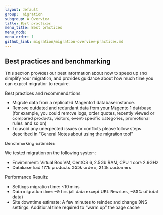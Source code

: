 ```yaml
---
layout: default
group:  migration
subgroup: A_Overview
title: Best practices
menu_title: Best practices
menu_node: 
menu_order: 1
github_link: migration/migration-overview-practices.md
---
```


<h2 id="migrate-overview-benchmarking">Best practices and benchmarking</h2>
This section provides our best information about how to speed up and simplify your migration, and provides guidance about how much time you can expect migration to require.

Best practices and recommendations

* Migrate data from a replicated Magento 1 database instance.
* Remove outdated and redundant data from your Magento 1 database (for example, you could remove logs, order quotes, recently viewed or compared products, visitors, event-specific categories, promotional rules, and so on).
* To avoid any unexpected issues or conflicts please follow steps described in "General Notes about using the migration tool"


Benchmarking estimates

We tested migration on the following system:

* Environment: Virtual Box VM, CentOS 6, 2.5Gb RAM, CPU 1 core 2.6GHz
* Database had 177k products, 355k orders, 214k customers

Performance Results:

* Settings migration time: ~10 mins
* Data migration time: ~9 hrs (all data except URL Rewrites, ~85% of total data)
* Site downtime estimate: A few minutes to reindex and change DNS settings. Additional time required to “warm up” the page cache.
